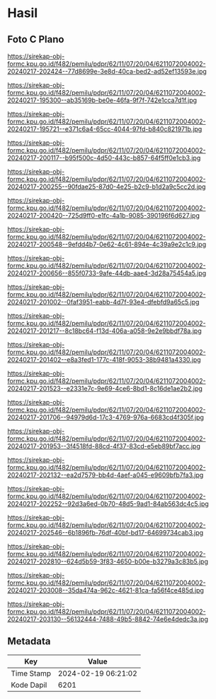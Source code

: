 # Hasil

## Foto C Plano

https://sirekap-obj-formc.kpu.go.id/f482/pemilu/pdpr/62/11/07/20/04/6211072004002-20240217-202424--77d8699e-3e8d-40ca-bed2-ad52ef13593e.jpg

https://sirekap-obj-formc.kpu.go.id/f482/pemilu/pdpr/62/11/07/20/04/6211072004002-20240217-195300--ab35169b-be0e-46fa-9f7f-742e1cca7d1f.jpg

https://sirekap-obj-formc.kpu.go.id/f482/pemilu/pdpr/62/11/07/20/04/6211072004002-20240217-195721--e371c6a4-65cc-4044-97fd-b840c821971b.jpg

https://sirekap-obj-formc.kpu.go.id/f482/pemilu/pdpr/62/11/07/20/04/6211072004002-20240217-200117--b95f500c-4d50-443c-b857-64f5ff0e1cb3.jpg

https://sirekap-obj-formc.kpu.go.id/f482/pemilu/pdpr/62/11/07/20/04/6211072004002-20240217-200255--90fdae25-87d0-4e25-b2c9-b1d2a9c5cc2d.jpg

https://sirekap-obj-formc.kpu.go.id/f482/pemilu/pdpr/62/11/07/20/04/6211072004002-20240217-200420--725d9ff0-e1fc-4a1b-9085-390196f6d627.jpg

https://sirekap-obj-formc.kpu.go.id/f482/pemilu/pdpr/62/11/07/20/04/6211072004002-20240217-200548--9efdd4b7-0e62-4c61-894e-4c39a9e2c1c9.jpg

https://sirekap-obj-formc.kpu.go.id/f482/pemilu/pdpr/62/11/07/20/04/6211072004002-20240217-200656--855f0733-9afe-44db-aae4-3d28a75454a5.jpg

https://sirekap-obj-formc.kpu.go.id/f482/pemilu/pdpr/62/11/07/20/04/6211072004002-20240217-201002--0faf3951-eabb-4d7f-93e4-dfebfd9a65c5.jpg

https://sirekap-obj-formc.kpu.go.id/f482/pemilu/pdpr/62/11/07/20/04/6211072004002-20240217-201217--8c18bc64-f13d-406a-a058-9e2e9bbdf78a.jpg

https://sirekap-obj-formc.kpu.go.id/f482/pemilu/pdpr/62/11/07/20/04/6211072004002-20240217-201402--e8a3fed1-177c-418f-9053-38b9481a4330.jpg

https://sirekap-obj-formc.kpu.go.id/f482/pemilu/pdpr/62/11/07/20/04/6211072004002-20240217-201523--e2331e7c-9e69-4ce6-8bd1-8c16de1ae2b2.jpg

https://sirekap-obj-formc.kpu.go.id/f482/pemilu/pdpr/62/11/07/20/04/6211072004002-20240217-201706--94979d6d-17c3-4769-976a-6683cd4f305f.jpg

https://sirekap-obj-formc.kpu.go.id/f482/pemilu/pdpr/62/11/07/20/04/6211072004002-20240217-201953--3f4518fd-88cd-4f37-83cd-e5eb89bf7acc.jpg

https://sirekap-obj-formc.kpu.go.id/f482/pemilu/pdpr/62/11/07/20/04/6211072004002-20240217-202132--ea2d7579-bb4d-4aef-a045-e9609bfb7fa3.jpg

https://sirekap-obj-formc.kpu.go.id/f482/pemilu/pdpr/62/11/07/20/04/6211072004002-20240217-202252--92d3a6ed-0b70-48d5-9ad1-84ab563dc4c5.jpg

https://sirekap-obj-formc.kpu.go.id/f482/pemilu/pdpr/62/11/07/20/04/6211072004002-20240217-202546--6b1896fb-76df-40bf-bd17-64699734cab3.jpg

https://sirekap-obj-formc.kpu.go.id/f482/pemilu/pdpr/62/11/07/20/04/6211072004002-20240217-202810--624d5b59-3f83-4650-b00e-b3279a3c83b5.jpg

https://sirekap-obj-formc.kpu.go.id/f482/pemilu/pdpr/62/11/07/20/04/6211072004002-20240217-203008--35da474a-962c-4621-81ca-fa56f4ce485d.jpg

https://sirekap-obj-formc.kpu.go.id/f482/pemilu/pdpr/62/11/07/20/04/6211072004002-20240217-203130--56132444-7488-49b5-8842-74e6e4dedc3a.jpg


## Metadata

| Key        | Value               |
| ---------- | ------------------- |
| Time Stamp | 2024-02-19 06:21:02 |
| Kode Dapil | 6201                |



